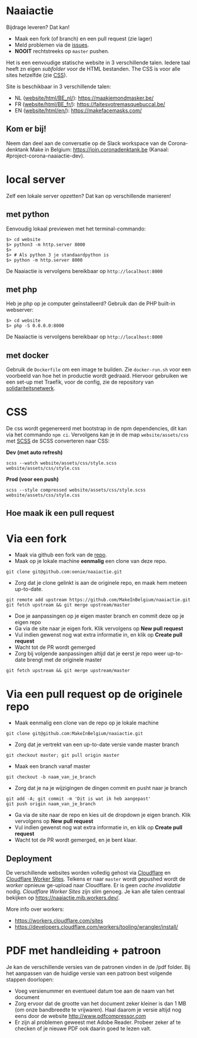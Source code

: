 # Naaiactie

Bijdrage leveren? Dat kan!
* Maak een fork (of branch) en een pull request (zie lager)
* Meld problemen via de [issues](https://github.com/MakeInBelgium/naaiactie/issues/new).
* **NOOIT** rechtstreeks op `master` pushen.

Het is een eenvoudige statische website in 3 verschillende talen. Iedere taal heeft zn eigen *subfolder* voor de HTML 
bestanden. The CSS is voor alle sites hetzelfde (zie [CSS](#css)). 

Site is beschikbaar in 3 verschillende talen:
- NL ([website/html/BE_nl/](website/html/BE_nl/)): https://maakjemondmasker.be/
- FR ([website/html/BE_fr/](website/html/BE_fr/)): https://faitesvotremasquebuccal.be/
- EN ([website/html/en/](website/html/en/)): https://makefacemasks.com/

## Kom er bij!
Neem dan deel aan de conversatie op de Slack workspace van de Corona-denktank Make in Belgium: https://join.coronadenktank.be (Kanaal: #project-corona-naaiactie-dev).


# local server
Zelf een lokale server opzetten? Dat kan op verschillende manieren!

## met python
Eenvoudig lokaal previewen met het terminal-commando:

```
$> cd website
$> python3 -m http.server 8000
$>
$> # Als python 3 je standaardpython is
$> python -m http.server 8000
```
De Naaiactie is vervolgens bereikbaar op `http://localhost:8000`

## met php
Heb je php op je computer geïnstalleerd? Gebruik dan de PHP built-in webserver:

```
$> cd website
$> php -S 0.0.0.0:8000
```

De Naaiactie is vervolgens bereikbaar op `http://localhost:8000`

## met docker
Gebruik de `Dockerfile` om een image te builden. Zie `docker-run.sh` voor een voorbeeld van hoe het in productie wordt gedraaid. Hiervoor gebruiken we een set-up met Traefik, voor de config, zie de repository van [solidariteitsnetwerk](https://github.com/MakeInBelgium/solidariteitsnetwerk/tree/master/deployment).


# CSS
De css wordt gegenereerd met bootstrap in de npm dependencies, dit kan via het commando `npm ci`. Vervolgens kan je in de map `website/assets/css` met [SCSS](https://sass-lang.com/) de SCSS converteren naar CSS:

**Dev (met auto refresh)**

```
scss --watch website/assets/css/style.scss website/assets/css/style.css
```

**Prod (voor een push)**

```
scss --style compressed website/assets/css/style.scss website/assets/css/style.css
```

## Hoe maak ik een pull request

# Via een fork

* Maak via github een fork van de [repo](https://github.com/MakeInBelgium/naaiactie).
* Maak op je lokale machine **eenmalig** een clone van deze repo.
```
git clone git@github.com:oenie/naaiactie.git
```

* Zorg dat je clone gelinkt is aan de originele repo, en maak hem meteen up-to-date.
```
git remote add upstream https://github.com/MakeInBelgium/naaiactie.git
git fetch upstream && git merge upstream/master
```

* Doe je aanpassingen op je eigen master branch en commit deze op je eigen repo
* Ga via de site naar je eigen fork. Klik vervolgens op **New pull request**
* Vul indien gewenst nog wat extra informatie in, en klik op **Create pull request**
* Wacht tot de PR wordt gemerged
* Zorg bij volgende aanpassingen altijd dat je eerst je repo weer up-to-date brengt met de originele master
```
git fetch upstream && git merge upstream/master
```

# Via een pull request op de originele repo

* Maak eenmalig een clone van de repo op je lokale machine
```
git clone git@github.com:MakeInBelgium/naaiactie.git
```
* Zorg dat je vertrekt van een up-to-date versie vande master branch
```
git checkout master; git pull origin master
```
* Maak een branch vanaf master
```
git checkout -b naam_van_je_branch
```

* Zorg dat je na je wijzigingen de dingen commit en pusht naar je branch
```
git add -A; git commit -m 'Dit is wat ik heb aangepast'
git push origin naam_van_je_branch
```

* Ga via de site naar de repo en kies uit de dropdown je eigen branch. Klik vervolgens op **New pull request**
* Vul indien gewenst nog wat extra informatie in, en klik op **Create pull request**
* Wacht tot de PR wordt gemerged, en je bent klaar.

## Deployment

De verschillende websites worden volledig gehost via [Cloudflare](https://www.cloudflare.com/) 
en [Cloudflare Worker Sites](https://workers.cloudflare.com/sites). Telkens er naar `master` wordt gepushed wordt de 
*worker* opnieuw ge-upload naar Cloudflare. Er is geen *cache invalidatie* nodig. *Cloudflare Worker Sites* zijn slim 
genoeg. Je kan alle talen centraal bekijken op https://naaiactie.mib.workers.dev/.

More info over workers:
* https://workers.cloudflare.com/sites
* https://developers.cloudflare.com/workers/tooling/wrangler/install/

# PDF met handleiding + patroon
Je kan de verschillende versies van de patronen vinden in de /pdf folder.
Bij het aanpassen van de huidige versie van een patroon best volgende stappen doorlopen:

* Voeg versienummer en eventueel datum toe aan de naam van het document
* Zorg ervoor dat de grootte van het document zeker kleiner is dan 1 MB (om onze bandbreedte te vrijwaren). Haal daarom je versie altijd nog eens door de website http://www.pdfcompressor.com
* Er zijn al problemen geweest met Adobe Reader. Probeer zeker af te checken of je nieuwe PDF ook daarin goed te lezen valt.
